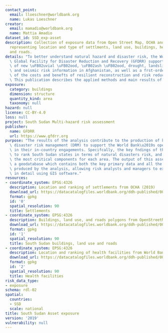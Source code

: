 ```yaml
---
contact_point:
  email: lloeschner@worldbank.org
  name: Lukas Loeschner
creator:
  email: mamadio@worldbank.org
  name: Mattia Amadio
dataset_id: SSD_exp-asset
description: Collection of exposure data from Open Street Map, OCHA and World Bank,
  representing location and type of settlments, land use, buildings, health facilities
  and roads.
details: "To better understand natural hazard and disaster risk, the World Bank and\
  \ Global Facility for Disaster Reduction and Recovery (GFDRR) supported the development\
  \ of new \uFB02uvial \uFB02ood, \uFB02ash \uFB02ood, drought, landslide, avalanche\
  \ and seismic risk information in Afghanistan, as well as a frst-order analysis\
  \ of the costs and benefts of resilient reconstruction and risk reduction strategies.\
  \ This publication describes the applied methods and main results of the project."
exposure:
  category: buildings
  dimension: structure
  quantity_kind: area
  taxonomy: null
hazard: null
license: CC-BY-4.0
loss: null
project: South Sudan Multi-hazard risk assessment
publisher:
  name: GFDRR
  url: https://www.gfdrr.org
purpose: "The results of the analysis contribute to the production of knowledge for\
  \ disaster risk management (DRM) to support the World Bank\u2019s operational teams\
  \ in their in-country engagements. Specifcally, the key fndings of this study allow\
  \ to rank South Sudan states in terms of natural disasters risk, and to identify\
  \ the most critical components for each area. The output of this assessment includes\
  \ a geodatabase which contains both the key primary data and all the resulting maps\
  \ produced by the analysis, allowing risk analysts and managers to explore them\
  \ in detail using GIS software."
resources:
- coordinate_system: EPSG:4326
  description: Location and ranking of settlements from OCHA (2019)
  download_url: https://datacatalogfiles.worldbank.org/ddh-published/0042416/DR0053214/exp-ssd-settlements_ocha.zip
  format: gpkg
  id: '0'
  spatial_resolution: 90
  title: Settlements
- coordinate_system: EPSG:4326
  description: Buildings, land use, and roads polygons from OpenStreetMap
  download_url: https://datacatalogfiles.worldbank.org/ddh-published/0042416/DR0053213/exp-ssd-osm.zip
  format: gpkg
  id: '1'
  spatial_resolution: 90
  title: South Sudan buildings, land use and roads
- coordinate_system: EPSG:4326
  description: Location and ranking of health facilities from World Bank (2009)
  download_url: https://datacatalogfiles.worldbank.org/ddh-published/0042416/DR0053215/exp-ssd-health_wb.zip
  format: gpkg
  id: '2'
  spatial_resolution: 90
  title: Health facilities
risk_data_type:
- exposure
schema: rdl-02
spatial:
  countries:
  - SSD
  scale: national
title: South Sudan Asset exposure
version: '2019'
vulnerability: null
---
```

